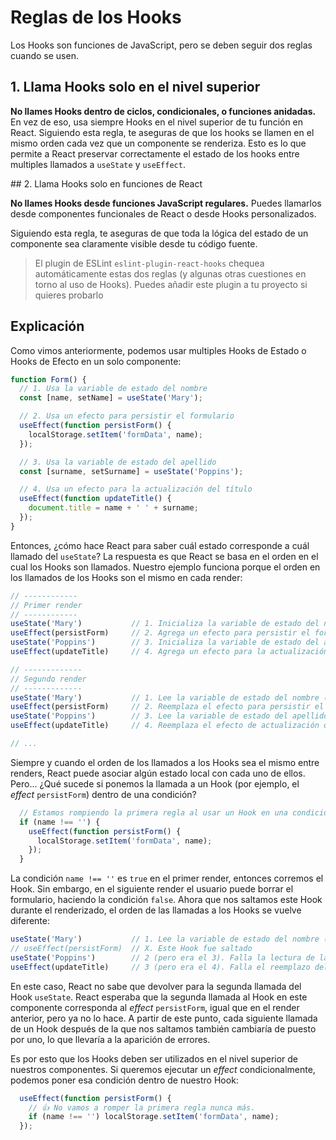 # Reglas de los Hooks

Los Hooks son funciones de JavaScript, pero se deben seguir dos reglas cuando se usen.

## 1. Llama Hooks solo en el nivel superior

**No llames Hooks dentro de ciclos, condicionales, o funciones anidadas.** En vez de eso, usa siempre Hooks en el nivel superior de tu función en React. Siguiendo esta regla, te aseguras de que los hooks se llamen en el mismo orden cada vez que un componente se renderiza. Esto es lo que permite a React preservar correctamente el estado de los hooks entre multiples llamados a `useState` y `useEffect`.

## 2. Llama Hooks solo en funciones de React

**No llames Hooks desde funciones JavaScript regulares.** Puedes llamarlos desde componentes funcionales de React o desde Hooks personalizados.

Siguiendo esta regla, te aseguras de que toda la lógica del estado de un componente sea claramente visible desde tu código fuente.

> El plugin de ESLint `eslint-plugin-react-hooks` chequea automáticamente estas dos reglas (y algunas otras cuestiones en torno al uso de Hooks). Puedes añadir este plugin a tu proyecto si quieres probarlo

## Explicación

Como vimos anteriormente, podemos usar multiples Hooks de Estado o Hooks de Efecto en un solo componente:

```javascript
function Form() {
  // 1. Usa la variable de estado del nombre
  const [name, setName] = useState('Mary');

  // 2. Usa un efecto para persistir el formulario
  useEffect(function persistForm() {
    localStorage.setItem('formData', name);
  });

  // 3. Usa la variable de estado del apellido
  const [surname, setSurname] = useState('Poppins');

  // 4. Usa un efecto para la actualización del título
  useEffect(function updateTitle() {
    document.title = name + ' ' + surname;
  });
}
```

Entonces, ¿cómo hace React para saber cuál estado corresponde a cuál llamado del `useState`? La respuesta es que React se basa en el orden en el cual los Hooks son llamados. Nuestro ejemplo funciona porque el orden en los llamados de los Hooks son el mismo en cada render:

```javascript
// ------------
// Primer render
// ------------
useState('Mary')           // 1. Inicializa la variable de estado del nombre con 'Mary'
useEffect(persistForm)     // 2. Agrega un efecto para persistir el formulario
useState('Poppins')        // 3. Inicializa la variable de estado del apellido con 'Poppins'
useEffect(updateTitle)     // 4. Agrega un efecto para la actualización del título

// -------------
// Segundo render
// -------------
useState('Mary')           // 1. Lee la variable de estado del nombre (el argumento es ignorado)
useEffect(persistForm)     // 2. Reemplaza el efecto para persistir el formulario
useState('Poppins')        // 3. Lee la variable de estado del apellido (el argumento es ignorado)
useEffect(updateTitle)     // 4. Reemplaza el efecto de actualización del título

// ...
```

Siempre y cuando el orden de los llamados a los Hooks sea el mismo entre renders, React puede asociar algún estado local con cada uno de ellos. Pero... ¿Qué sucede si ponemos la llamada a un Hook (por ejemplo, el _effect_ `persistForm`) dentro de una condición?

```javascript
  // Estamos rompiendo la primera regla al usar un Hook en una condición
  if (name !== '') {
    useEffect(function persistForm() {
      localStorage.setItem('formData', name);
    });
  }
```

La condición `name !== ''` es `true` en el primer render, entonces corremos el Hook. Sin embargo, en el siguiente render el usuario puede borrar el formulario, haciendo la condición `false`. Ahora que nos saltamos este Hook durante el renderizado, el orden de las llamadas a los Hooks se vuelve diferente:

```javascript
useState('Mary')           // 1. Lee la variable de estado del nombre (el argumento es ignorado)
// useEffect(persistForm)  // X. Este Hook fue saltado
useState('Poppins')        // 2 (pero era el 3). Falla la lectura de la variable de estado del apellido
useEffect(updateTitle)     // 3 (pero era el 4). Falla el reemplazo del efecto
```

En este caso, React no sabe que devolver para la segunda llamada del Hook `useState`. React esperaba que la segunda llamada al Hook en este componente corresponda al _effect_ `persistForm`, igual que en el render anterior, pero ya no lo hace. A partir de este punto, cada siguiente llamada de un Hook después de la que nos saltamos también cambiaría de puesto por uno, lo que llevaría a la aparición de errores.

Es por esto que los Hooks deben ser utilizados en el nivel superior de nuestros componentes. Si queremos ejecutar un _effect_ condicionalmente, podemos poner esa condición dentro de nuestro Hook:

```javascript
  useEffect(function persistForm() {
    // 👍 No vamos a romper la primera regla nunca más.
    if (name !== '') localStorage.setItem('formData', name);
  });
```
